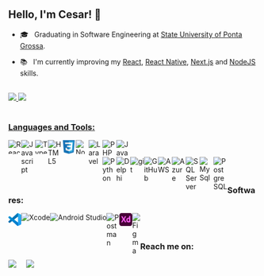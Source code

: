 ## Hello, I'm <strong>Cesar</strong>! 👋

<!-- - :office: &nbsp; I’m currently working at [DTI](https://www.dtidigital.com.br) as Mobile Developer. -->

- :mortar_board: &nbsp; Graduating in Software Engineering at [State University of Ponta Grossa](https://www.uepg.br/).

- :books: &nbsp; I'm currently improving my [React](https://reactjs.org/), [React Native](https://reactnative.dev/), [Next.js](https://nextjs.org/) and [NodeJS](https://nodejs.org/) skills.

<br />
  
<div>
  <a href="https://github.com/">
  <img height="180em" src="https://github-readme-stats.vercel.app/api?username=cesarfelipe5&show_icons=true&theme=dark&include_all_commits=true&count_private=true"/>
  <img height="180em" src="https://github-readme-stats.vercel.app/api/top-langs/?username=cesarfelipe5&layout=compact&langs_count=8&theme=dark"/>
<div>

<br />

### Languages and Tools:

<a href="https://reactnative.dev/" target="_blank">
  <img align="left" alt="React" width="26px" height="28px" src="https://www.vectorlogo.zone/logos/reactjs/reactjs-icon.svg" /></a>

<a href="https://developer.mozilla.org/pt-BR/docs/Web/JavaScript" target="_blank">
  <img align="left" alt="Javascript" width="28px" src="https://upload.vectorlogo.zone/logos/javascript/images/239ec8a4-163e-4792-83b6-3f6d96911757.svg" /></a>

<a href="https://www.typescriptlang.org/" target="_blank">
  <img align="left" alt="Typescript" width="26px" height="28px" src="https://www.vectorlogo.zone/logos/typescriptlang/typescriptlang-icon.svg" /></a>

<a href="https://developer.mozilla.org/pt-BR/docs/Web/HTML" target="_blank">
  <img align="left" alt="HTML5" width="28px" src="https://www.vectorlogo.zone/logos/w3_html5/w3_html5-icon.svg" /></a>

<a href="https://developer.mozilla.org/pt-BR/docs/Web/CSS" target="_blank">
  <img align="left" alt="CSS3" width="28px"  src="https://raw.githubusercontent.com/devicons/devicon/1119b9f84c0290e0f0b38982099a2bd027a48bf1/icons/css3/css3-original.svg" /></a>

<a href="https://nodejs.org/en/" target="_blank">
  <img align="left" alt="NodeJs" width="26px" height="28px" src="https://www.vectorlogo.zone/logos/nodejs/nodejs-icon.svg" /></a>
  
<a href="https://laravel.com/" target="_blank">
  <img align="left" alt="Laravel" width="28px" src="https://laravel.com/img/logomark.min.svg"/> </a>

<a href="https://www.php.net/" target="_blank">
  <img align="left" alt="PHP" width="28px" src="https://cdn.worldvectorlogo.com/logos/php.svg"/> </a>

<a href="https://www.java.com/pt-BR/" target="_blank">
  <img align="left" alt="Java" width="28px" src="https://www.vectorlogo.zone/logos/java/java-icon.svg"/> </a>

  </br>
  </br>

<a href="https://www.python.org" target="_blank">
  <img align="left" alt="Python" width="28px" src="https://www.vectorlogo.zone/logos/python/python-icon.svg"/> </a>

<a href="https://www.embarcadero.com/br/products/delphi" target="_blank">
  <img align="left" alt="Delphi" width="28px" src="https://raw.githubusercontent.com/get-icon/geticon/fc0f660daee147afb4a56c64e12bde6486b73e39/icons/delphi.svg"/> </a>

<a href="https://git-scm.com/" target="_blank"> 
  <img align="left" alt="git" width="28px" src="https://www.vectorlogo.zone/logos/git-scm/git-scm-icon.svg"/> </a>

<img align="left" alt="GitHub" width="28px" src="https://www.vectorlogo.zone/logos/github/github-tile.svg"/>

<a href="https://aws.amazon.com/" target="_blank"> 
  <img align="left" alt="AWS" width="28px" src="https://symbols.getvecta.com/stencil_73/94_amazon-web-services-icon.8cfc0dbbf2.svg"/> </a>

<a href="https://azure.microsoft.com/" target="_blank"> 
  <img align="left" alt="Azure" width="28px" src="https://iconape.com/wp-content/files/eo/370609/svg/370609.svg"/> </a>

<a href="https://www.microsoft.com/pt-br/sql-server/" target="_blank"> 
  <img align="left" alt="SQL Server" width="28px" src="https://www.svgrepo.com/show/303229/microsoft-sql-server-logo.svg"/> </a>

<a href="https://www.mysql.com/" target="_blank"> 
  <img align="left" alt="MySql" width="28px" src="https://static.cdnlogo.com/logos/m/10/mysql.svg"/> </a>

<a href="https://www.postgresql.org/" target="_blank"> 
  <img align="left" alt="PostgreSQL" width="28px" src="https://upload.wikimedia.org/wikipedia/commons/2/29/Postgresql_elephant.svg"/></a>
<br />
<br />

### Softwares:

<a href="https://code.visualstudio.com/" target="_blank"> <img align="left" alt="Visual Studio Code" width="26px" src="https://raw.githubusercontent.com/github/explore/80688e429a7d4ef2fca1e82350fe8e3517d3494d/topics/visual-studio-code/visual-studio-code.png" /></a>
<a href="https://apps.apple.com/br/app/xcode/id497799835?mt=12" target="_blank">
<img align="left" alt="Xcode" height="28px" src="https://developer.apple.com/design/human-interface-guidelines/macos/images/app-icon-realistic-materials_2x.png" />
</a>
<a href="https://developer.android.com/studio?hl=pt&gclid=Cj0KCQjw5PGFBhC2ARIsAIFIMNeSR2C0Gc17zpGKseNSAozf0f4GK4elcRl69-SfYcOEu5ry8anRzWoaAlNdEALw_wcB&gclsrc=aw.ds" target="_blank">
<img align="left" alt="Android Studio" height="26px" src="https://upload.wikimedia.org/wikipedia/commons/thumb/e/e3/Android_Studio_Icon_%282014-2019%29.svg/712px-Android_Studio_Icon_%282014-2019%29.svg.png" />
</a>
<a href="https://www.postman.com/" target="_blank">
<img align="left" alt="Postman" width="26px" src="https://www.vectorlogo.zone/logos/getpostman/getpostman-icon.svg" />
</a>
<a href="https://www.adobe.com/products/xd.html" target="_blank"> <img align="left" alt="XD" width="26px" src="https://github.com/Aakarsh-B/trying-repos/blob/master/adobexd.png?raw=true"/></a>
<a href="https://www.figma.com/" target="_blank"> <img align="left" alt="Figma" width="16px" src="https://upload.wikimedia.org/wikipedia/commons/3/33/Figma-logo.svg"/></a>

<br />
<br />
  
### Reach me on:
<p align="left">
  <a target="_blank"href="https://www.linkedin.com/in/cesar-felipe-opata/"><img src="https://img.shields.io/badge/linkedin-%230077B5.svg?&style=for-the-badge&logo=linkedin&logoColor=white" /></a>&nbsp;&nbsp;&nbsp;&nbsp;
  <a href="mailto:cesarfelipe.5@gmail.com?subject=Hello%20Ileri,%20From%20Github"><img src="https://img.shields.io/badge/gmail-%23D14836.svg?&style=for-the-badge&logo=gmail&logoColor=white" /></a>&nbsp;&nbsp;&nbsp;&nbsp;
</p>
